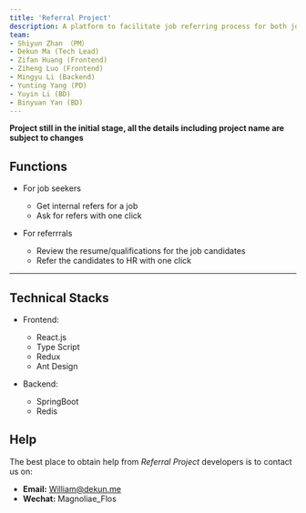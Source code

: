 ```yaml
---
title: 'Referral Project'
description: A platform to facilitate job referring process for both job-seekers and referrals  
team:
- Shiyun Zhan （PM）
- Dekun Ma (Tech Lead)
- Zifan Huang (Frontend)
- Ziheng Luo (Frontend)
- Mingyu Li (Backend)
- Yunting Yang (PD)
- Yuyin Li (BD)
- Binyuan Yan (BD)
---
```

**Project still in the initial stage, all the details including project name are subject to changes** 
## Functions  
- For job seekers
	- Get internal refers for a job
	- Ask for refers with one click

- For referrrals
	- Review the resume/qualifications for the job candidates
	- Refer the candidates to HR with one click
---

## Technical Stacks
- Frontend:
	- React.js
	- Type Script
	- Redux
	- Ant Design

- Backend:
	- SpringBoot
	- Redis

## Help

The best place to obtain help from *Referral Project* developers is to contact us on:

- **Email:** William@dekun.me
- **Wechat:** Magnoliae_Flos 
